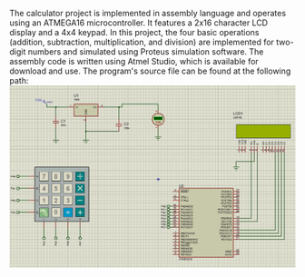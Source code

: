 

The calculator project is implemented in assembly language and operates using an ATMEGA16 microcontroller. It features a 2x16 character LCD display and a 4x4 keypad.
In this project, the four basic operations (addition, subtraction, multiplication, and division) are implemented for two-digit numbers and simulated using Proteus simulation software.
The assembly code is written using Atmel Studio, which is available for download and use.
The program's source file can be found at the following path:
![Calculator Project](https://github.com/ali-hayati/AVR-with-ASM/blob/1ad63765a69bb7abe3bf9121bd6f9fed8a9e2eff/Calculator%20with%20ATMEGA16/Schomatic.jpg)


